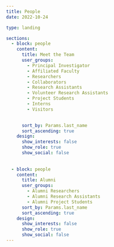 ```yaml
---
title: People
date: 2022-10-24

type: landing

sections:
  - block: people
    content:
      title: Meet the Team
      user_groups:
        - Principal Investigator
        - Affiliated Faculty
        - Researchers
        - Collaborators
        - Research Assistants
        - Volunteer Research Assistants
        - Project Students
        - Interns
        - Visitors
        

      sort_by: Params.last_name
      sort_ascending: true
    design:
      show_interests: false
      show_role: true
      show_social: false
      
      
  - block: people
    content:
      title: Alumni
      user_groups:
        - Alumni Researchers
        - Alumni Research Assistants
        - Alumni Project Students
      sort_by: Params.last_name
      sort_ascending: true
    design:
      show_interests: false
      show_role: true
      show_social: false
---
```

